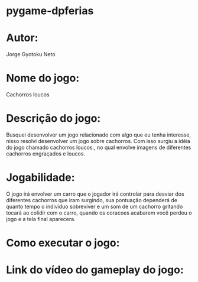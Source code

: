 # pygame-dpferias

# Autor:
Jorge Gyotoku Neto

# Nome do jogo:
Cachorros loucos

# Descrição do jogo:
Busquei desenvolver um jogo relacionado com algo que eu tenha interesse, nisso resolvi desenvolver um jogo sobre cachorros. Com isso surgiu a idéia do jogo chamado cachorros loucos., no qual envolve imagens de diferentes cachorros engraçados e loucos.

# Jogabilidade:
O jogo irá envolver um carro que o jogador irá controlar para desviar dos diferentes cachorros que iram surgindo, sua pontuação dependerá de quanto tempo o indivíduo sobreviver e um som de um cachorro gritando tocará ao colidir com o carro, quando os coracoes acabarem você perdeu o jogo e a tela final aparecera.

# Como executar o jogo:

# Link do vídeo do gameplay do jogo:
